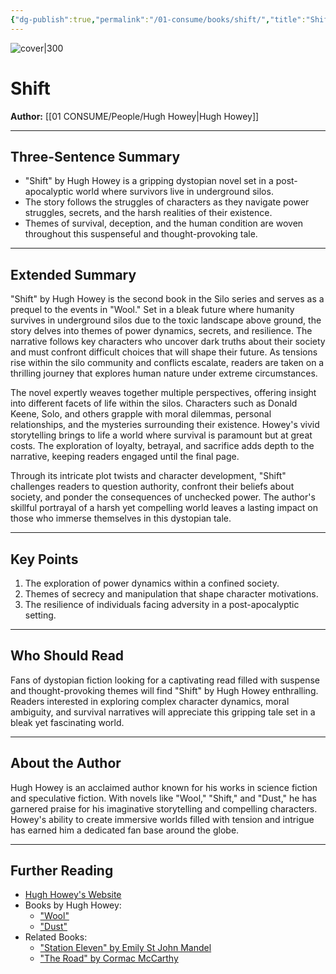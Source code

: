 ```yaml
---
{"dg-publish":true,"permalink":"/01-consume/books/shift/","title":"Shift","tags":["dystopian","science fiction","survival","post-apocalyptic"]}
---
```



![cover|300](https://m.media-amazon.com/images/I/81fAGeMcSrL._AC_UF1000,1000_QL80_.jpg)
# Shift
**Author:** [[01 CONSUME/People/Hugh Howey\|Hugh Howey]]

---

## Three-Sentence Summary
- "Shift" by Hugh Howey is a gripping dystopian novel set in a post-apocalyptic world where survivors live in underground silos.
- The story follows the struggles of characters as they navigate power struggles, secrets, and the harsh realities of their existence.
- Themes of survival, deception, and the human condition are woven throughout this suspenseful and thought-provoking tale.

---

## Extended Summary
"Shift" by Hugh Howey is the second book in the Silo series and serves as a prequel to the events in "Wool." Set in a bleak future where humanity survives in underground silos due to the toxic landscape above ground, the story delves into themes of power dynamics, secrets, and resilience. The narrative follows key characters who uncover dark truths about their society and must confront difficult choices that will shape their future. As tensions rise within the silo community and conflicts escalate, readers are taken on a thrilling journey that explores human nature under extreme circumstances.

The novel expertly weaves together multiple perspectives, offering insight into different facets of life within the silos. Characters such as Donald Keene, Solo, and others grapple with moral dilemmas, personal relationships, and the mysteries surrounding their existence. Howey's vivid storytelling brings to life a world where survival is paramount but at great costs. The exploration of loyalty, betrayal, and sacrifice adds depth to the narrative, keeping readers engaged until the final page.

Through its intricate plot twists and character development, "Shift" challenges readers to question authority, confront their beliefs about society, and ponder the consequences of unchecked power. The author's skillful portrayal of a harsh yet compelling world leaves a lasting impact on those who immerse themselves in this dystopian tale.

---

## Key Points
1. The exploration of power dynamics within a confined society.
2. Themes of secrecy and manipulation that shape character motivations.
3. The resilience of individuals facing adversity in a post-apocalyptic setting.

---

## Who Should Read
Fans of dystopian fiction looking for a captivating read filled with suspense and thought-provoking themes will find "Shift" by Hugh Howey enthralling. Readers interested in exploring complex character dynamics, moral ambiguity, and survival narratives will appreciate this gripping tale set in a bleak yet fascinating world.

---

## About the Author
Hugh Howey is an acclaimed author known for his works in science fiction and speculative fiction. With novels like "Wool," "Shift," and "Dust," he has garnered praise for his imaginative storytelling and compelling characters. Howey's ability to create immersive worlds filled with tension and intrigue has earned him a dedicated fan base around the globe.

---

## Further Reading
- [Hugh Howey's Website](https://hughhowey.com/)
- Books by Hugh Howey:
  - ["Wool"](https://www.goodreads.com/book/show/13453029-wool)
  - ["Dust"](https://www.goodreads.com/book/show/17333308-dust)
- Related Books:
  - ["Station Eleven" by Emily St John Mandel](https://www.goodreads.com/book/show/20170404-station-eleven)
  - ["The Road" by Cormac McCarthy](https://www.goodreads.com/book/show/6288.The_Road)

